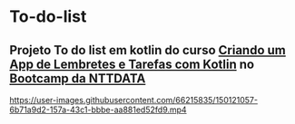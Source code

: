 # To-do-list

## Projeto To do list em kotlin do curso [Criando um App de Lembretes e Tarefas com Kotlin](https://web.dio.me/lab/criando-um-app-de-lembretes-e-tarefas-com-kotlin/learning/1df58504-abea-4cff-a06a-c885199af403) no [Bootcamp da NTTDATA](https://web.dio.me/track/ntt-data-android-developer?tab=path)




https://user-images.githubusercontent.com/66215835/150121057-6b71a9d2-157a-43c1-bbbe-aa881ed52fd9.mp4

